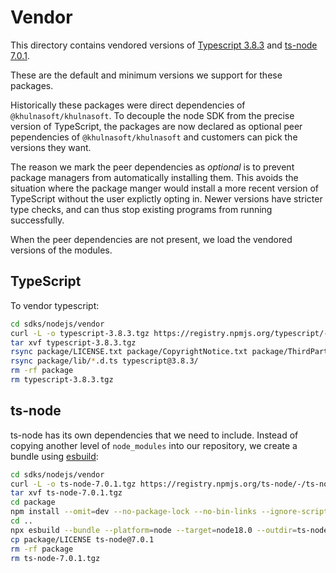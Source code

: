 # Vendor

This directory contains vendored versions of [Typescript 3.8.3](https://github.com/microsoft/TypeScript/tree/v3.8.3) and [ts-node 7.0.1](https://github.com/TypeStrong/ts-node/tree/v7.0.1).

These are the default and minimum versions we support for these packages.

Historically these packages were direct dependencies of `@khulnasoft/khulnasoft`. To decouple the node SDK from the precise version of TypeScript, the packages are now declared as optional peer pependencies of `@khulnasoft/khulnasoft` and customers can pick the versions they want.

The reason we mark the peer dependencies as *optional* is to prevent package managers from automatically installing them. This avoids the situation where the package manger would install a more recent version of TypeScript without the user explictly opting in. Newer versions have stricter type checks, and can thus stop existing programs from running successfully.

When the peer dependencies are not present, we load the vendored versions of the modules.

## TypeScript

To vendor typescript:

```bash
cd sdks/nodejs/vendor
curl -L -o typescript-3.8.3.tgz https://registry.npmjs.org/typescript/-/typescript-3.8.3.tgz
tar xvf typescript-3.8.3.tgz
rsync package/LICENSE.txt package/CopyrightNotice.txt package/ThirdPartyNoticeText.txt package/lib/typescript.js typescript@3.8.3/
rsync package/lib/*.d.ts typescript@3.8.3/
rm -rf package
rm typescript-3.8.3.tgz
```

## ts-node

ts-node has its own dependencies that we need to include. Instead of copying another level of `node_modules` into our repository, we create a bundle using [esbuild](https://esbuild.github.io):

```bash
cd sdks/nodejs/vendor
curl -L -o ts-node-7.0.1.tgz https://registry.npmjs.org/ts-node/-/ts-node-7.0.1.tgz
tar xvf ts-node-7.0.1.tgz
cd package
npm install --omit=dev --no-package-lock --no-bin-links --ignore-scripts
cd ..
npx esbuild --bundle --platform=node --target=node18.0 --outdir=ts-node@7.0.1 --format=cjs package/dist/index.js
cp package/LICENSE ts-node@7.0.1
rm -rf package
rm ts-node-7.0.1.tgz
```
